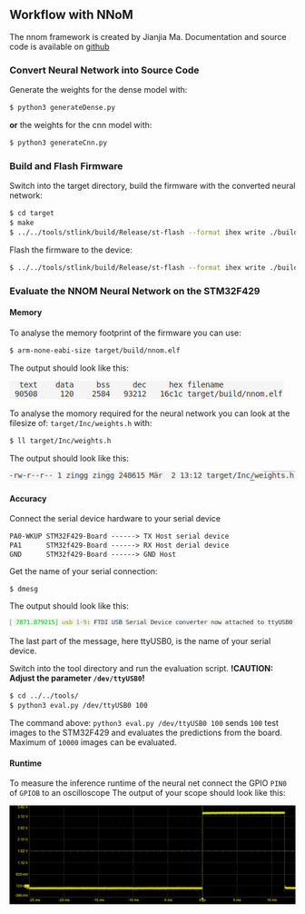 ## Workflow with NNoM
The nnom framework is created by Jianjia Ma. Documentation and source code is available on [github](https://github.com/majianjia/nnom)

### Convert Neural Network into Source Code
Generate the weights for the dense model with:
```bash
$ python3 generateDense.py
```
**or** the weights for the cnn model with:
```bash
$ python3 generateCnn.py
```
### Build and Flash Firmware
Switch into the target directory, build the firmware with the converted neural network:
```bash
$ cd target
$ make
$ ../../tools/stlink/build/Release/st-flash --format ihex write ./build/nnom.hex
```
Flash the firmware to the device:
```bash
$ ../../tools/stlink/build/Release/st-flash --format ihex write ./build/nnom.hex
```
### Evaluate the NNOM Neural Network on the STM32F429

#### Memory
To analyse the memory footprint of the firmware you can use:
```bash
$ arm-none-eabi-size target/build/nnom.elf 
```
The output should look like this:

![size output](../../doc/arm-none-eabi-size_output.png)

To analyse the momory required for the neural network you can look at the filesize of:
`target/Inc/weights.h` with:
```bash
$ ll target/Inc/weights.h 
```
The output should look like this:

![ll output](../../doc/output_ll.png)

#### Accuracy
Connect the serial device hardware to your serial device
```
PA0-WKUP STM32F429-Board ------> TX Host serial device 
PA1      STM32f429-Board ------> RX Host derial device
GND      STM32f429-Board ------> GND Host
```
Get the name of your serial connection:
```
$ dmesg
```
The output should look like this:

![dmesg output](../../doc/dmesg_output.png)

The last part of the message, here ttyUSB0, is the name of your serial device.

Switch into the tool directory and run the evaluation script.
**!CAUTION: Adjust the parameter `/dev/ttyUSB0`!**
```bash
$ cd ../../tools/
$ python3 eval.py /dev/ttyUSB0 100
```
The command above:
`python3 eval.py /dev/ttyUSB0 100`
sends `100` test images to the STM32F429 and evaluates the predictions from the board.
Maximum of `10000` images can be evaluated.

#### Runtime
To measure the inference runtime of the neural net connect the GPIO `PIN0` of `GPIOB` to an oscilloscope
The output of your scope should look like this:

![dmesg output](../../doc/scope_output.png)
